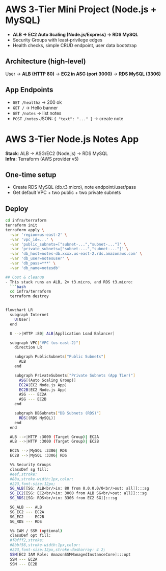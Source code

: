 # AWS 3‑Tier Mini Project (Node.js + MySQL)

- **ALB → EC2 Auto Scaling (Node.js/Express) → RDS MySQL**
- Security Groups with least‑privilege edges
- Health checks, simple CRUD endpoint, user data bootstrap

## Architecture (high‑level)
User → **ALB (HTTP 80)** → **EC2 in ASG (port 3000)** → **RDS MySQL (3306)**

## App Endpoints
- `GET /healthz` → 200 ok
- `GET /` → Hello banner
- `GET /notes` → list notes
- `POST /notes` JSON: `{ "text": "..." }` → create note

# AWS 3-Tier Node.js Notes App

**Stack**: ALB → ASG/EC2 (Node.js) → RDS MySQL  
**Infra**: Terraform (AWS provider v5)

## One-time setup
- Create RDS MySQL (db.t3.micro), note endpoint/user/pass
- Get default VPC + two public + two private subnets

## Deploy
```bash
cd infra/terraform
terraform init
terraform apply \
  -var 'region=us-east-2' \
  -var 'vpc_id=...' \
  -var 'public_subnets=["subnet-...","subnet-..."]' \
  -var 'private_subnets=["subnet-...","subnet-..."]' \
  -var 'db_host=notes-db.xxxx.us-east-2.rds.amazonaws.com' \
  -var 'db_user=notesuser' \
  -var 'db_pass=***' \
  -var 'db_name=notesdb'

## Cost & cleanup
- This stack runs an ALB, 2× t3.micro, and RDS t3.micro:  
  ```bash
  cd infra/terraform
  terraform destroy


flowchart LR
  subgraph Internet
    U[User]
  end

  U -->|HTTP :80| ALB[Application Load Balancer]

  subgraph VPC["VPC (us-east-2)"]
    direction LR

    subgraph PublicSubnets["Public Subnets"]
      ALB
    end

    subgraph PrivateSubnets["Private Subnets (App Tier)"]
      ASG[(Auto Scaling Group)]
      EC2A[EC2 Node.js App]
      EC2B[EC2 Node.js App]
      ASG --- EC2A
      ASG --- EC2B
    end

    subgraph DBSubnets["DB Subnets (RDS)"]
      RDS[(RDS MySQL)]
    end
  end

  ALB -->|HTTP :3000 (Target Group)| EC2A
  ALB -->|HTTP :3000 (Target Group)| EC2B

  EC2A -->|MySQL :3306| RDS
  EC2B -->|MySQL :3306| RDS

  %% Security Groups
  classDef sg fill:
  #eef,stroke:
  #88a,stroke-width:1px,color:
  #223,font-size:12px;
  SG_ALB[[SG: ALB<br/>in: 80 from 0.0.0.0/0<br/>out: all]]:::sg
  SG_EC2[[SG: EC2<br/>in: 3000 from ALB SG<br/>out: all]]:::sg
  SG_RDS[[SG: RDS<br/>in: 3306 from EC2 SG]]:::sg

  SG_ALB --- ALB
  SG_EC2 --- EC2A
  SG_EC2 --- EC2B
  SG_RDS --- RDS

  %% IAM / SSM (optional)
  classDef opt fill:
  #f8fff2,stroke:
  #8bbf56,stroke-width:1px,color:
  #223,font-size:12px,stroke-dasharray: 4 2;
  SSM[EC2 IAM Role: AmazonSSMManagedInstanceCore]:::opt
  SSM --- EC2A
  SSM --- EC2B
